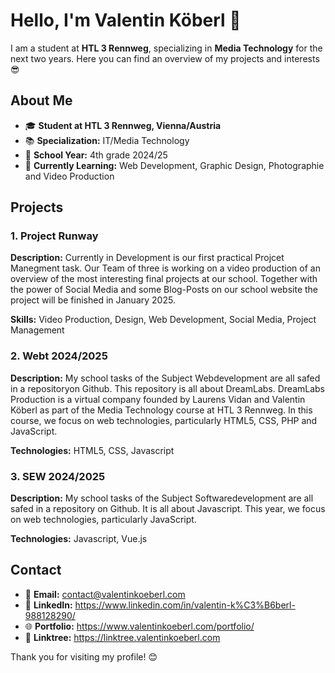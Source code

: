 # Hello, I'm Valentin Köberl 👋

I am a student at **HTL 3 Rennweg**, specializing in **Media Technology** for the next two years. Here you can find an overview of my projects and interests 😎

## About Me

- 🎓 **Student at HTL 3 Rennweg, Vienna/Austria**
- 📚 **Specialization:** IT/Media Technology
- 📅 **School Year:** 4th grade 2024/25
- 🌱 **Currently Learning:** Web Development, Graphic Design, Photographie and Video Production

## Projects

### 1. Project Runway
**Description:** Currently in Development is our first practical Projcet Manegment task. Our Team of three is working on a video production of an overview of the most interesting final projects at our school. Together with the power of Social Media and some Blog-Posts on our school website the project will be finished in January 2025.

**Skills:** Video Production, Design, Web Development, Social Media, Project Management

### 2. Webt 2024/2025
**Description:** My school tasks of the Subject Webdevelopment are all safed in a repositoryon Github. This repository is all about DreamLabs. DreamLabs Production is a virtual company founded by Laurens Vidan and Valentin Köberl as part of the Media Technology course at HTL 3 Rennweg. In this course, we focus on web technologies, particularly HTML5, CSS, PHP and JavaScript.

**Technologies:** HTML5, CSS, Javascript

### 3. SEW 2024/2025
**Description:** My school tasks of the Subject Softwaredevelopment are all safed in a repository on Github. It is all about Javascript. This year, we focus on web technologies, particularly JavaScript.

**Technologies:** Javascript, Vue.js

## Contact

- 📧 **Email:** contact@valentinkoeberl.com
- 💼 **LinkedIn:** https://www.linkedin.com/in/valentin-k%C3%B6berl-988128290/
- 🌐 **Portfolio:** https://www.valentinkoeberl.com/portfolio/
- 👥 **Linktree:** https://linktree.valentinkoeberl.com

Thank you for visiting my profile! 😊
